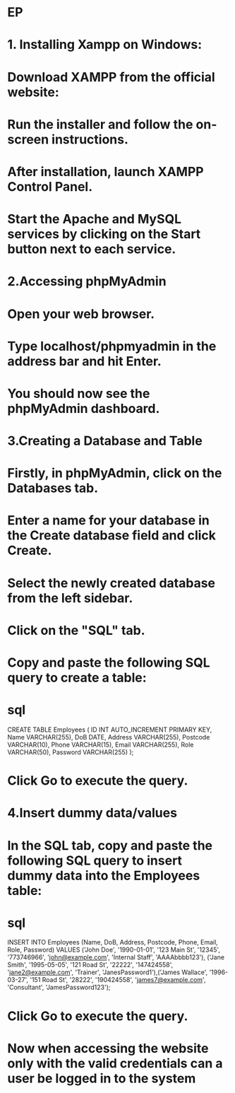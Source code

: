 # EP
# 1. Installing Xampp on Windows:
# Download XAMPP from the official website:
# Run the installer and follow the on-screen instructions.
# After installation, launch XAMPP Control Panel.
# Start the Apache and MySQL services by clicking on the Start button next to each service.

# 2.Accessing phpMyAdmin
# Open your web browser.
# Type localhost/phpmyadmin in the address bar and hit Enter.
# You should now see the phpMyAdmin dashboard.

# 3.Creating a Database and Table
# Firstly, in phpMyAdmin, click on the Databases tab.
# Enter a name for your database in the Create database field and click Create.
# Select the newly created database from the left sidebar.
# Click on the "SQL" tab.
# Copy and paste the following SQL query to create a table:
# sql
CREATE TABLE Employees (
ID INT AUTO_INCREMENT PRIMARY KEY,
Name VARCHAR(255),
DoB DATE,
Address VARCHAR(255),
Postcode VARCHAR(10),
Phone VARCHAR(15),
Email VARCHAR(255),
Role VARCHAR(50),
Password VARCHAR(255)
);
# Click Go to execute the query.

# 4.Insert dummy data/values
# In the SQL tab, copy and paste the following SQL query to insert dummy data into the Employees table:
# sql
INSERT INTO Employees (Name, DoB, Address, Postcode, Phone, Email, Role, Password) VALUES
('John Doe', '1990-01-01', '123 Main St', '12345', '773746966', 'john@example.com', 'Internal Staff', 'AAAAbbbb123'),
('Jane Smith', '1995-05-05', '121 Road St', '22222', '147424558', 'jane2@example.com', 'Trainer', 'JanesPassword1'),('James Wallace', '1996-03-27', '151 Road St', '28222', '190424558', 'james7@example.com', 'Consultant', 'JamesPassword123');

# Click Go to execute the query.

# Now when accessing the website only with the valid credentials can a user be logged in to the system